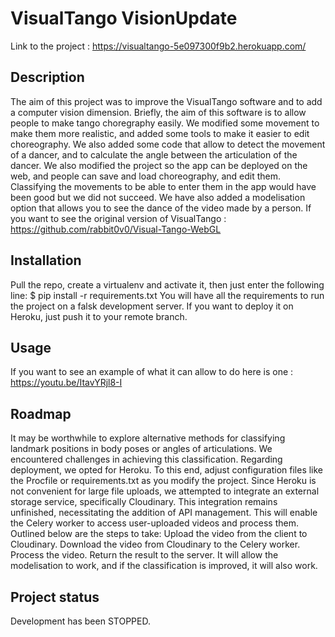 # VisualTango VisionUpdate

Link to the project : https://visualtango-5e097300f9b2.herokuapp.com/

## Description
The aim of this project was to improve the VisualTango software and to add a computer vision dimension. Briefly, the aim of this software is to allow people to make tango choregraphy easily. 
We modified some movement to make them more realistic, and added some tools to make it easier to edit choreography. We also added some code that allow to detect the movement of a dancer, and to calculate the angle between the articulation of the dancer. We also modified the project so the app can be deployed on the web, and people can save and load choreography, and edit them. Classifying the movements to be able to enter them in the app would have been good but we did not succeed.
We have also added a modelisation option that allows you to see the dance of the video made by a person.
If you want to see the original version of VisualTango :
https://github.com/rabbit0v0/Visual-Tango-WebGL
## Installation
Pull the repo, create a virtualenv and activate it, then just enter the following line:
$ pip install -r requirements.txt
You will have all the requirements to run the project on a falsk development server.
If you want to deploy it on Heroku, just push it to your remote branch.

## Usage
If you want to see an example of what it can allow to do here is one : https://youtu.be/ItavYRjl8-I

## Roadmap

It may be worthwhile to explore alternative methods for classifying landmark positions in body poses or angles of articulations. We encountered challenges in achieving this classification.
Regarding deployment, we opted for Heroku. To this end, adjust configuration files like the Procfile or requirements.txt as you modify the project.
Since Heroku is not convenient for large file uploads, we attempted to integrate an external storage service, specifically Cloudinary. This integration remains unfinished, necessitating the addition of API management.
This will enable the Celery worker to access user-uploaded videos and process them.
Outlined below are the steps to take:
    Upload the video from the client to Cloudinary.
    Download the video from Cloudinary to the Celery worker.
    Process the video.
    Return the result to the server.
It will allow the modelisation to work, and if the classification is improved, it will also work.
## Project status
Development has been STOPPED.
